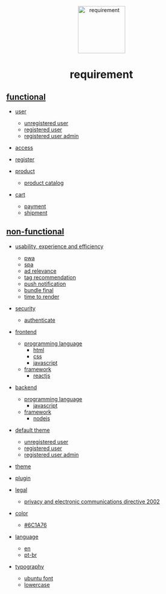 <p align="center">
    <a href="https://github.com/tegcommerce/tegcommerce-requirement">
    <img src="https://user-images.githubusercontent.com/42984807/58201052-8ccc6200-7caa-11e9-9e8e-a1a66d585abc.png" alt="requirement" width="125" height="125">
  </a>
</p>
<h1 align="center">requirement</h1>

## [functional](https://github.com/tegcommerce/tegcommerce-requisite/blob/master/requisite-functional.md)

* [user]()
  * [unregistered user]()
  * [registered user]()
  * [registered user admin]()
  
* [access]()

* [register]()

* [product]()
  * [product catalog]()

* [cart]()
  * [payment]()
  * [shipment]()
    
## [non-functional](https://github.com/tegcommerce/tegcommerce-requisite/blob/master/requisite-non-functional.md)

* [usability, experience and efficiency](https://github.com/tegcommerce/tegcommerce-requisite/blob/master/usability-experience-efficiency.md)
  * [pwa](https://github.com/tegcommerce/tegcommerce-requisite/blob/master/pwa.md)
  * [spa](https://github.com/tegcommerce/tegcommerce-requisite/blob/master/spa.md)
  * [ad relevance](https://github.com/tegcommerce/tegcommerce-requisite/blob/master/ad-relevance.md)
  * [tag recommendation](https://github.com/tegcommerce/tegcommerce-requisite/blob/master/tag-recommendation.md)
  * [push notification](https://github.com/tegcommerce/tegcommerce-requisite/blob/master/push-notification.md)
  * [bundle final](https://github.com/tegcommerce/tegcommerce-requisite/blob/master/bundle-final.md)
  * [time to render](https://github.com/tegcommerce/tegcommerce-requisite/blob/master/time-to-render.md)

* [security](https://github.com/tegcommerce/tegcommerce-requisite/blob/master/security.md)
  * [authenticate](https://github.com/tegcommerce/tegcommerce-requisite/blob/master/authenticate.md)
 
* [frontend](https://github.com/tegcommerce/tegcommerce-requisite/blob/master/frontend.md)
  * [programming language](https://github.com/tegcommerce/tegcommerce-requisite/blob/master/programming-language.md)
    * [html](https://github.com/tegcommerce/tegcommerce-requisite/blob/master/html.md)
    * [css](https://github.com/tegcommerce/tegcommerce-requisite/blob/master/css.md)
    * [javascript](https://github.com/tegcommerce/tegcommerce-requisite/blob/master/javascript.md)
  * [framework](https://github.com/tegcommerce/tegcommerce-requisite/blob/master/framework.md)
    * [reactjs](https://github.com/tegcommerce/tegcommerce-requisite/blob/master/reactjs.md)
 
* [backend](https://github.com/tegcommerce/tegcommerce-requisite/blob/master/backend.md)
  * [programming language](https://github.com/tegcommerce/tegcommerce-requisite/blob/master/programming-language.md)
    * [javascript](https://github.com/tegcommerce/tegcommerce-requisite/blob/master/javascript.md)
  * [framework]()
    * [nodejs](https://github.com/tegcommerce/tegcommerce-requisite/blob/master/nodejs.md)
    
* [default theme](https://github.com/tegcommerce/tegcommerce-requisite/blob/master/default-theme.md)
  * [unregistered user](https://github.com/tegcommerce/tegcommerce-requirement/blob/master/unregistered-user.md)
  * [registered user](https://github.com/tegcommerce/tegcommerce-requirement/blob/master/registered-user.md)    
  * [registered user admin](https://github.com/tegcommerce/tegcommerce-requisite/blob/master/registered-user-admin.md) 

* [theme](https://github.com/tegcommerce/tegcommerce-requisite/blob/master/theme.md)

* [plugin](https://github.com/tegcommerce/tegcommerce-requisite/blob/master/plugin.md)

* [legal](https://github.com/tegcommerce/tegcommerce-requisite/blob/master/legal.md)
  * [privacy and electronic communications directive 2002](https://en.wikipedia.org/wiki/Privacy_and_Electronic_Communications_Directive_2002)
  
* [color](https://github.com/tegcommerce/tegcommerce-requisite/blob/master/color.md)
  * [#6C1A76](https://github.com/tegcommerce/tegcommerce-requisite/blob/master/%236C1A76.md)

* [language](https://github.com/tegcommerce/tegcommerce-requisite/blob/master/language.md)
  * [en](https://github.com/tegcommerce/tegcommerce-requisite/blob/master/en.md)
  * [pt-br](https://github.com/tegcommerce/tegcommerce-requisite/blob/master/pt-br.md)

* [typography](https://github.com/tegcommerce/tegcommerce-requisite/blob/master/typography.md) 
  * [ubuntu font](https://github.com/tegcommerce/tegcommerce-requisite/blob/master/ubuntu-font.md)
  * [lowercase](https://github.com/tegcommerce/tegcommerce-requisite/blob/master/lowercase.md)

